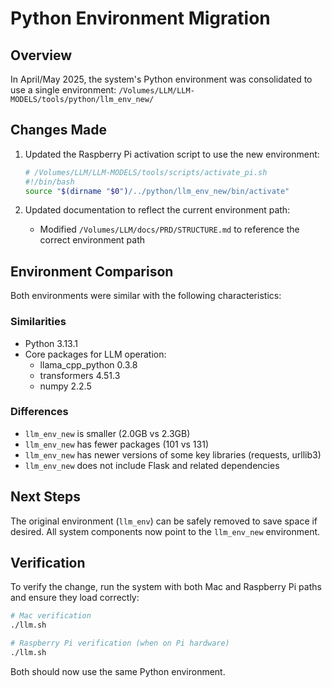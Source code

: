 # Python Environment Migration

## Overview

In April/May 2025, the system's Python environment was consolidated to use a single environment:
`/Volumes/LLM/LLM-MODELS/tools/python/llm_env_new/`

## Changes Made

1. Updated the Raspberry Pi activation script to use the new environment:
   ```bash
   # /Volumes/LLM/LLM-MODELS/tools/scripts/activate_pi.sh
   #!/bin/bash
   source "$(dirname "$0")/../python/llm_env_new/bin/activate"
   ```

2. Updated documentation to reflect the current environment path:
   - Modified `/Volumes/LLM/docs/PRD/STRUCTURE.md` to reference the correct environment path

## Environment Comparison

Both environments were similar with the following characteristics:

### Similarities
- Python 3.13.1
- Core packages for LLM operation:
  - llama_cpp_python 0.3.8
  - transformers 4.51.3
  - numpy 2.2.5

### Differences
- `llm_env_new` is smaller (2.0GB vs 2.3GB)
- `llm_env_new` has fewer packages (101 vs 131)
- `llm_env_new` has newer versions of some key libraries (requests, urllib3)
- `llm_env_new` does not include Flask and related dependencies

## Next Steps

The original environment (`llm_env`) can be safely removed to save space if desired. All system components now point to the `llm_env_new` environment.

## Verification

To verify the change, run the system with both Mac and Raspberry Pi paths and ensure they load correctly:

```bash
# Mac verification
./llm.sh

# Raspberry Pi verification (when on Pi hardware)
./llm.sh
```

Both should now use the same Python environment.